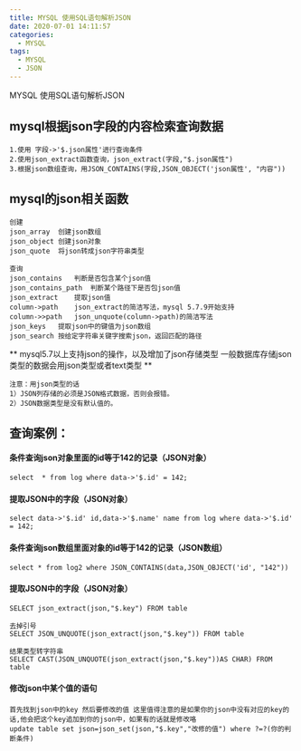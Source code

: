 ```yaml
---
title: MYSQL 使用SQL语句解析JSON
date: 2020-07-01 14:11:57
categories:
  - MYSQL
tags:
  - MYSQL
  - JSON
---
```


MYSQL 使用SQL语句解析JSON
<!--more-->

## mysql根据json字段的内容检索查询数据
	1.使用 字段->'$.json属性'进行查询条件
	2.使用json_extract函数查询，json_extract(字段,"$.json属性")
	3.根据json数组查询，用JSON_CONTAINS(字段,JSON_OBJECT('json属性', "内容"))

## mysql的json相关函数
```
创建
json_array	创建json数组
json_object	创建json对象
json_quote	将json转成json字符串类型

查询
json_contains	判断是否包含某个json值
json_contains_path	判断某个路径下是否包json值
json_extract	提取json值
column->path	json_extract的简洁写法，mysql 5.7.9开始支持
column->>path	json_unquote(column->path)的简洁写法
json_keys	提取json中的键值为json数组
json_search	按给定字符串关键字搜索json，返回匹配的路径
```

**
mysql5.7以上支持json的操作，以及增加了json存储类型
一般数据库存储json类型的数据会用json类型或者text类型
**

```
注意：用json类型的话
1）JSON列存储的必须是JSON格式数据，否则会报错。
2）JSON数据类型是没有默认值的。
```

## 查询案例：

#### 条件查询json对象里面的id等于142的记录（JSON对象）
```
select  * from log where data->'$.id' = 142;
```

#### 提取JSON中的字段（JSON对象）
```
select data->'$.id' id,data->'$.name' name from log where data->'$.id' = 142;
```


#### 条件查询json数组里面对象的id等于142的记录（JSON数组）
```
select * from log2 where JSON_CONTAINS(data,JSON_OBJECT('id', "142"))
```

#### 提取JSON中的字段（JSON对象）
```
SELECT json_extract(json,"$.key") FROM table

去掉引号
SELECT JSON_UNQUOTE(json_extract(json,"$.key")) FROM table

结果类型转字符串
SELECT CAST(JSON_UNQUOTE(json_extract(json,"$.key"))AS CHAR) FROM table
```

#### 修改json中某个值的语句
```
首先找到json中的key 然后要修改的值 这里值得注意的是如果你的json中没有对应的key的话,他会把这个key追加到你的json中，如果有的话就是修改咯
update table set json=json_set(json,"$.key","改修的值") where ?=?(你的判断条件)
```
